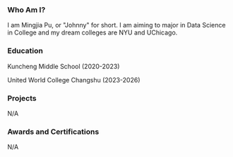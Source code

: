 ### Who Am I?
I am Mingjia Pu, or "Johnny" for short. I am aiming to major in Data Science in College and my dream colleges are NYU and UChicago. 

### Education
Kuncheng Middle School (2020-2023)

United World College Changshu (2023-2026)

### Projects
N/A

### Awards and Certifications
N/A
